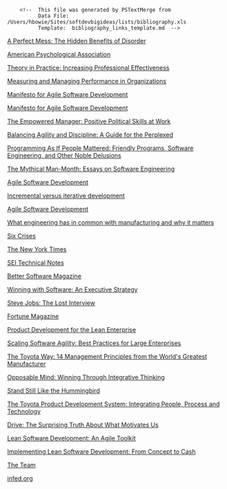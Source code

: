         <!--  This file was generated by PSTextMerge from
              Data File: /Users/hbowie/Sites/softdevbigideas/lists/bibliography.xls
              Template:  bibliography_links_template.md  -->

[A Perfect Mess: The Hidden Benefits of Disorder][abrahamson-freeman-2006]

[abrahamson-freeman-2006]: bibliography.html#abrahamson-freeman-2006

[American Psychological Association][apa-multitask-2006]

[apa-multitask-2006]: bibliography.html#apa-multitask-2006

[Theory in Practice: Increasing Professional Effectiveness][argyris-schon-1974]

[argyris-schon-1974]: bibliography.html#argyris-schon-1974

[Measuring and Managing Performance in Organizations][austin-1996]

[austin-1996]: bibliography.html#austin-1996

[Manifesto for Agile Software Development][beck-et-al-2001-p]

[beck-et-al-2001-p]: bibliography.html#beck-et-al-2001-p

[Manifesto for Agile Software Development][beck-et-al-2001]

[beck-et-al-2001]: bibliography.html#beck-et-al-2001

[The Empowered Manager: Positive Political Skills at Work][block-1987]

[block-1987]: bibliography.html#block-1987

[Balancing Agility and Discipline: A Guide for the Perplexed][boehm-turner-2003]

[boehm-turner-2003]: bibliography.html#boehm-turner-2003

[Programming As If People Mattered: Friendly Programs, Software Engineering, and Other Noble Delusions][borenstein-1991]

[borenstein-1991]: bibliography.html#borenstein-1991

[The Mythical Man-Month: Essays on Software Engineering][brooks-1975]

[brooks-1975]: bibliography.html#brooks-1975

[Agile Software Development][cockburn-2002]

[cockburn-2002]: bibliography.html#cockburn-2002

[Incremental versus iterative development][cockburn-2007]

[cockburn-2007]: bibliography.html#cockburn-2007

[Agile Software Development][cockburn-2001]

[cockburn-2001]: bibliography.html#cockburn-2001

[What engineering has in common with manufacturing and why it matters][cockburn-2006]

[cockburn-2006]: bibliography.html#cockburn-2006

[Six Crises][nixon-1962]

[nixon-1962]: bibliography.html#nixon-1962

[The New York Times][nytimes-2007]

[nytimes-2007]: bibliography.html#nytimes-2007

[SEI Technical Notes][sei-2008]

[sei-2008]: bibliography.html#sei-2008

[Better Software Magazine][highsmith-2007-11]

[highsmith-2007-11]: bibliography.html#highsmith-2007-11

[Winning with Software: An Executive Strategy][humphrey-2001]

[humphrey-2001]: bibliography.html#humphrey-2001

[Steve Jobs: The Lost Interview][jobs-1995]

[jobs-1995]: bibliography.html#jobs-1995

[Fortune Magazine][jobs-2000]

[jobs-2000]: bibliography.html#jobs-2000

[Product Development for the Lean Enterprise][kennedy-2003]

[kennedy-2003]: bibliography.html#kennedy-2003

[Scaling Software Agility: Best Practices for Large Enterprises][leffingwell-2007]

[leffingwell-2007]: bibliography.html#leffingwell-2007

[The Toyota Way: 14 Management Principles from the World's Greatest Manufacturer][liker-2003]

[liker-2003]: bibliography.html#liker-2003

[Opposable Mind: Winning Through Integrative Thinking][martin-2009]

[martin-2009]: bibliography.html#martin-2009

[Stand Still Like the Hummingbird][miller-1962]

[miller-1962]: bibliography.html#miller-1962

[The Toyota Product Development System: Integrating People, Process and Technology][morgan-liker-2006]

[morgan-liker-2006]: bibliography.html#morgan-liker-2006

[Drive: The Surprising Truth About What Motivates Us][pink-2009]

[pink-2009]: bibliography.html#pink-2009

[Lean Software Development: An Agile Toolkit][poppendieck-2003]

[poppendieck-2003]: bibliography.html#poppendieck-2003

[Implementing Lean Software Development: From Concept to Cash][poppendieck-2006]

[poppendieck-2006]: bibliography.html#poppendieck-2006

[The Team][schembechler-1983]

[schembechler-1983]: bibliography.html#schembechler-1983

[infed.org][smith-2013]

[smith-2013]: bibliography.html#smith-2013
